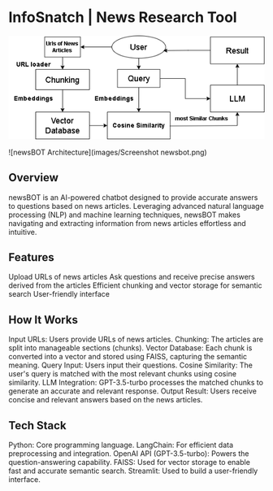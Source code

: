 # InfoSnatch | News Research Tool
![newsBOT Architecture](images/workflow.png)


![newsBOT Architecture](images/Screenshot newsbot.png)
## Overview
newsBOT is an AI-powered chatbot designed to provide accurate answers to questions based on news articles. Leveraging advanced natural language processing (NLP) and machine learning techniques, newsBOT makes navigating and extracting information from news articles effortless and intuitive.

## Features
Upload URLs of news articles
Ask questions and receive precise answers derived from the articles
Efficient chunking and vector storage for semantic search
User-friendly interface


## How It Works
Input URLs: Users provide URLs of news articles.
Chunking: The articles are split into manageable sections (chunks).
Vector Database: Each chunk is converted into a vector and stored using FAISS, capturing the semantic meaning.
Query Input: Users input their questions.
Cosine Similarity: The user's query is matched with the most relevant chunks using cosine similarity.
LLM Integration: GPT-3.5-turbo processes the matched chunks to generate an accurate and relevant response.
Output Result: Users receive concise and relevant answers based on the news articles.


## Tech Stack
Python: Core programming language.
LangChain: For efficient data preprocessing and integration.
OpenAI API (GPT-3.5-turbo): Powers the question-answering capability.
FAISS: Used for vector storage to enable fast and accurate semantic search.
Streamlit: Used to build a user-friendly interface.




